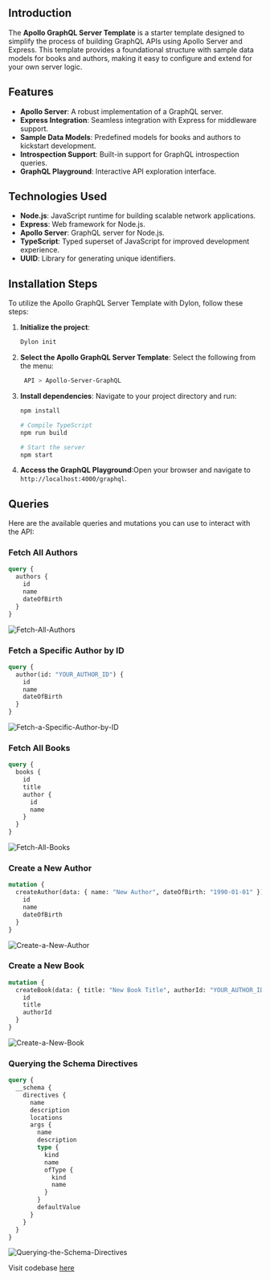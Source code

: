 ## Introduction
The **Apollo GraphQL Server Template** is a starter template designed to simplify the process of building GraphQL APIs using Apollo Server and Express. This template provides a foundational structure with sample data models for books and authors, making it easy to configure and extend for your own server logic.

## Features
- **Apollo Server**: A robust implementation of a GraphQL server.
- **Express Integration**: Seamless integration with Express for middleware support.
- **Sample Data Models**: Predefined models for books and authors to kickstart development.
- **Introspection Support**: Built-in support for GraphQL introspection queries.
- **GraphQL Playground**: Interactive API exploration interface.

## Technologies Used
- **Node.js**: JavaScript runtime for building scalable network applications.
- **Express**: Web framework for Node.js.
- **Apollo Server**: GraphQL server for Node.js.
- **TypeScript**: Typed superset of JavaScript for improved development experience.
- **UUID**: Library for generating unique identifiers.

## Installation Steps
To utilize the Apollo GraphQL Server Template with Dylon, follow these steps:

1. **Initialize the project**:
   ```bash
   Dylon init
   ```
2. **Select the Apollo GraphQL Server Template**:
Select the following from the menu:
   ```bash
    API > Apollo-Server-GraphQL
    ```
3. **Install dependencies**:
Navigate to your project directory and run:
    ```bash
    npm install

    # Compile TypeScript
    npm run build

    # Start the server
    npm start
    ```
4. **Access the GraphQL Playground**:Open your browser and navigate to `http://localhost:4000/graphql`.

## Queries
Here are the available queries and mutations you can use to interact with the API:

### Fetch All Authors
```graphql
query {
  authors {
    id
    name
    dateOfBirth
  }
}
```
![Fetch-All-Authors](https://github.com/user-attachments/assets/4eabd7c5-1295-4ec7-a34b-95edc954e887)

### Fetch a Specific Author by ID
```graphql
query {
  author(id: "YOUR_AUTHOR_ID") {
    id
    name
    dateOfBirth
  }
}
```

![Fetch-a-Specific-Author-by-ID](https://github.com/user-attachments/assets/c59f2712-502d-4e87-9a62-e53a7e9ba06e)

### Fetch All Books
```graphql
query {
  books {
    id
    title
    author {
      id
      name
    }
  }
}
```
![Fetch-All-Books](https://github.com/user-attachments/assets/661b4ec3-2206-465c-9cb8-3de3ac8da420)

### Create a New Author
```graphql
mutation {
  createAuthor(data: { name: "New Author", dateOfBirth: "1990-01-01" }) {
    id
    name
    dateOfBirth
  }
}
```

![Create-a-New-Author](https://github.com/user-attachments/assets/2f0f6ea4-9493-426d-9d6b-651001575244)

### Create a New Book
```graphql
mutation {
  createBook(data: { title: "New Book Title", authorId: "YOUR_AUTHOR_ID" }) {
    id
    title
    authorId
  }
}
```

![Create-a-New-Book](https://github.com/user-attachments/assets/178c491e-809f-40ea-a1c8-8e01f181455f)

### Querying the Schema Directives
```graphql
query {
  __schema {
    directives {
      name
      description
      locations
      args {
        name
        description
        type {
          kind
          name
          ofType {
            kind
            name
          }
        }
        defaultValue
      }
    }
  }
}
```

![Querying-the-Schema-Directives](https://github.com/user-attachments/assets/02a6cc78-5f29-4fd7-8acc-d2b4760decb0)

Visit codebase [here](https://github.com/Abhishek-Mallick/Dylon/tree/main/template/API/Apollo-Server-GraphQL)